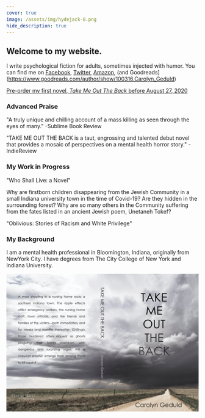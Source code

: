 ```yaml
---
cover: true
image: /assets/img/hydejack-8.png
hide_description: true
---
```

## Welcome to my website. 

I write psychological fiction for adults, sometimes injected with humor. You can find me on [Facebook](https://www.facebook.com/Carolyn-Geduld-Author-112047537150330), [Twitter](https://twitter.com/CarolynGeduld), [Amazon](https://www.amazon.com/author/carolyngeduld), (and Goodreads](https://www.goodreads.com/author/show/100316.Carolyn_Geduld)


[Pre-order my first novel, *Take Me Out The Back* before August 27, 2020](https://www.amazon.com/Take-Out-Back-Carolyn-Geduld/dp/1684335094/ref=sr_1_1?crid=11ADTU82RLW5&dchild=1&keywords=take+me+out+the+back&qid=1596908521&s=books&sprefix=Take+me+out+%2Caps%2C164&sr=1-1)
### Advanced Praise

"A truly unique and chilling account of a mass killing as seen through the eyes of many." -Sublime Book Review

"TAKE ME OUT THE BACK is a taut, engrossing and talented debut novel that provides a mosaic of perspectives on a mental health horror story." -IndieReview
### My Work in Progress

"Who Shall Live: a Novel"

Why are firstborn children disappearing from the Jewish Community in a small Indiana university town in the time of Covid-19? Are they hidden in the surrounding forest? Why are so many others in the Community suffering from the fates listed in an ancient Jewish poem, Unetaneh Tokef?

"Oblivious: Stories of Racism and White Privilege"
### My Background

I am a mental health professional in Bloomington, Indiana, originally from NewYork City. I have degrees from The City College of New York and Indiana University.

![Take Me Out the Back cover](assets/img/takemeoutthebackcover.png)


